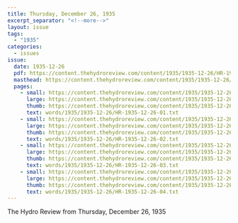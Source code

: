 ```yaml
---
title: Thursday, December 26, 1935
excerpt_separator: "<!--more-->"
layout: issue
tags:
  - "1935"
categories:
  - issues
issue:
  date: 1935-12-26
  pdf: https://content.thehydroreview.com/content/1935/1935-12-26/HR-1935-12-26.pdf
  masthead: https://content.thehydroreview.com/content/1935/1935-12-26/masthead/HR-1935-12-26.jpg
  pages:
    - small: https://content.thehydroreview.com/content/1935/1935-12-26/small/HR-1935-12-26-01.jpg
      large: https://content.thehydroreview.com/content/1935/1935-12-26/large/HR-1935-12-26-01.jpg
      thumb: https://content.thehydroreview.com/content/1935/1935-12-26/thumbnails/HR-1935-12-26-01.jpg
      text: words/1935/1935-12-26/HR-1935-12-26-01.txt
    - small: https://content.thehydroreview.com/content/1935/1935-12-26/small/HR-1935-12-26-02.jpg
      large: https://content.thehydroreview.com/content/1935/1935-12-26/large/HR-1935-12-26-02.jpg
      thumb: https://content.thehydroreview.com/content/1935/1935-12-26/thumbnails/HR-1935-12-26-02.jpg
      text: words/1935/1935-12-26/HR-1935-12-26-02.txt
    - small: https://content.thehydroreview.com/content/1935/1935-12-26/small/HR-1935-12-26-03.jpg
      large: https://content.thehydroreview.com/content/1935/1935-12-26/large/HR-1935-12-26-03.jpg
      thumb: https://content.thehydroreview.com/content/1935/1935-12-26/thumbnails/HR-1935-12-26-03.jpg
      text: words/1935/1935-12-26/HR-1935-12-26-03.txt
    - small: https://content.thehydroreview.com/content/1935/1935-12-26/small/HR-1935-12-26-04.jpg
      large: https://content.thehydroreview.com/content/1935/1935-12-26/large/HR-1935-12-26-04.jpg
      thumb: https://content.thehydroreview.com/content/1935/1935-12-26/thumbnails/HR-1935-12-26-04.jpg
      text: words/1935/1935-12-26/HR-1935-12-26-04.txt
---
```


The Hydro Review from Thursday, December 26, 1935

<!--more-->

